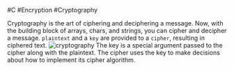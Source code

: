 #C #Encryption #Cryptography 


Cryptography is the art of ciphering and deciphering a message.
 Now, with the building block of arrays, chars, and strings, you can cipher and decipher a message.
`plaintext` and a `key` are provided to a `cipher`, resulting in ciphered text.
![cryptography](https://cs50.harvard.edu/x/notes/2/cs50Week2Slide153.png "cryptography")
The key is a special argument passed to the cipher along with the plaintext. The cipher uses the key to make decisions about how to implement its cipher algorithm.